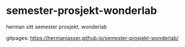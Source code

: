 # semester-prosjekt-wonderlab

herman sitt semester prosjekt. wonderlab

gitpages: https://hermanjasser.github.io/semester-prosjekt-wonderlab/
